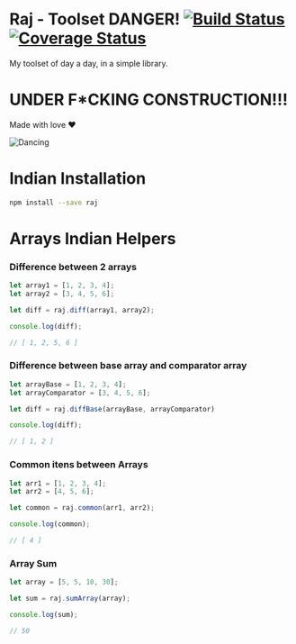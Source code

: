 # Raj - Toolset DANGER! [![Build Status](https://travis-ci.org/msfidelis/raj.svg?branch=master)](https://travis-ci.org/msfidelis/raj) [![Coverage Status](https://coveralls.io/repos/github/msfidelis/raj/badge.svg?branch=master)](https://coveralls.io/github/msfidelis/raj?branch=master)

My toolset of day a day, in a simple library. 

# UNDER F*CKING CONSTRUCTION!!!


Made with love :heart:


![Dancing](https://media.giphy.com/media/T6S6dSvPpkp1e/giphy.gif)


# Indian Installation 

```bash
npm install --save raj
```

# Arrays Indian Helpers

### Difference between 2 arrays 

```javascript
let array1 = [1, 2, 3, 4];
let array2 = [3, 4, 5, 6];

let diff = raj.diff(array1, array2);

console.log(diff);

// [ 1, 2, 5, 6 ]
```

### Difference between base array and comparator array

```javascript
let arrayBase = [1, 2, 3, 4];
let arrayComparator = [3, 4, 5, 6];

let diff = raj.diffBase(arrayBase, arrayComparator)

console.log(diff);

// [ 1, 2 ]

```

### Common itens between Arrays

```javascript
let arr1 = [1, 2, 3, 4];
let arr2 = [4, 5, 6];

let common = raj.common(arr1, arr2);

console.log(common);

// [ 4 ]
```

### Array Sum

```javascript
let array = [5, 5, 10, 30];

let sum = raj.sumArray(array);

console.log(sum);

// 50
```
